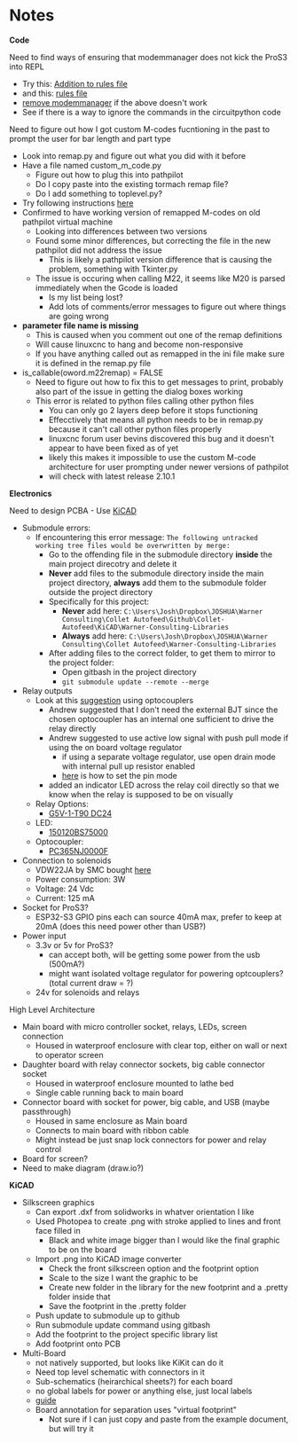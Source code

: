 # Notes

**Code**

Need to find ways of ensuring that modemmanager does not kick the ProS3 into REPL
- Try this: [Addition to rules file](https://www.metrel.si/support/confluence/mpd/en/software-troubleshooting/how-to-communicate-with-instruments-under-linux#:~:text=On%20most%20Linux%20distributions%20ModemManager,to%20use%20specific%20USB%20device)
- and this: [rules file](https://www.downtowndougbrown.com/2016/10/fix-for-usb-serial-port-being-opened-by-modemmanager-at-startup/)
- [remove modemmanager](https://superuser.com/questions/568502/usb-device-blocked-at-startup-by-modem-manager) if the above doesn't work
- See if there is a way to ignore the commands in the circuitpython code

Need to figure out how I got custom M-codes fucntioning in the past to prompt the user for bar length and part type
- Look into remap.py and figure out what you did with it before
- Have a file named custom_m_code.py
  - Figure out how to plug this into pathpilot
  - Do I copy paste into the existing tormach remap file?
  - Do I add something to toplevel.py?
- Try following instructions [here](https://forum.linuxcnc.org/20-g-code/33642-custom-m-code-python)
- Confirmed to have working version of remapped M-codes on old pathpilot virtual machine
  - Looking into differences between two versions
  - Found some minor differences, but correcting the file in the new pathpilot did not address the issue
    - This is likely a pathpilot version difference that is causing the problem, something with Tkinter.py
  - The issue is occuring when calling M22, it seems like M20 is parsed immediately when the Gcode is loaded
    - Is my list being lost?
    - Add lots of comments/error messages to figure out where things are going wrong
- **parameter file name is missing**
  - This is caused when you comment out one of the remap definitions
  - Will cause linuxcnc to hang and become non-responsive
  - If you have anything called out as remapped in the ini file make sure it is defined in the remap.py file
- is_callable(oword.m22remap) = FALSE
  - Need to figure out how to fix this to get messages to print, probably also part of the issue in getting the dialog boxes working
  - This error is related to python files calling other python files
    - You can only go 2 layers deep before it stops functioning
    - Effecctively that means all python needs to be in remap.py because it can't call other python files properly
    - linuxcnc forum user bevins discovered this bug and it doesn't appear to have been fixed as of yet
    - likely this makes it impossible to use the custom M-code architecture for user prompting under newer versions of pathpilot
    - will check with latest release 2.10.1

**Electronics**

Need to design PCBA - Use [KiCAD](https://www.kicad.org/)
- Submodule errors:
  - If encountering this error message: `The following untracked working tree files would be overwritten by merge:`
    - Go to the offending file in the submodule directory **inside** the main project direcotry and delete it
    - **Never** add files to the submodule directory inside the main project directory, **always** add them to the submodule folder outside the project directory
    - Specifically for this project:
      - **Never** add here: `C:\Users\Josh\Dropbox\JOSHUA\Warner Consulting\Collet Autofeed\Github\Collet-Autofeed\KiCAD\Warner-Consulting-Libraries`
      - **Always** add here: `C:\Users\Josh\Dropbox\JOSHUA\Warner Consulting\Collet Autofeed\Warner-Consulting-Libraries`
    - After adding files to the correct folder, to get them to mirror to the project folder:
      - Open gitbash in the project directory
      - `git submodule update --remote --merge`
- Relay outputs
  - Look at this [suggestion](https://electronics.stackexchange.com/questions/449872/relay-control-by-using-microcontroller) using optocouplers
    - Andrew suggested that I don't need the external BJT since the chosen optocoupler has an internal one sufficient to drive the relay directly
    - Andrew suggested to use active low signal with push pull mode if using the on board voltage regulator
      - if using a separate voltage regulator, use open drain mode with internal pull up resistor enabled
      - [here](https://docs.circuitpython.org/en/latest/shared-bindings/digitalio/index.html) is how to set the pin mode
    - added an indicator LED across the relay coil directly so that we know when the relay is supposed to be on visually
  - Relay Options:
    - [G5V-1-T90 DC24](https://www.digikey.com/en/products/detail/omron-electronics-inc-emc-div/G5V-1-T90-DC24/6650357)
  - LED:
    - [150120BS75000](https://www.digikey.com/en/products/detail/w%C3%BCrth-elektronik/150120BS75000/4489933)
  - Optocoupler:
    - [PC365NJ0000F](https://www.digikey.com/en/products/detail/sharp-socle-technology/PC365NJ0000F/720501)
- Connection to solenoids
  - VDW22JA by SMC bought [here](https://us.misumi-ec.com/vona2/detail/221006494761/?HissuCode=VDW22JA&PNSearch=VDW22JA&searchFlow=results2type&KWSearch=VDW22JA&Tab=catalog&curSearch=%7b%22field%22%3a%22%40search%22%2c%22seriesCode%22%3a%22221006494761%22%2c%22innerCode%22%3a%22%22%2c%22sort%22%3a1%2c%22specSortFlag%22%3a0%2c%22allSpecFlag%22%3a0%2c%22page%22%3a1%2c%22pageSize%22%3a%2260%22%2c%2200000030955%22%3a%22b%22%2c%2200000030968%22%3a%22g%22%2c%2200000030971%22%3a%22b%22%2c%2200000030965%22%3a%22mdm00000000000003%22%2c%22SP910002396%22%3a%22mdm00000000000006%22%2c%22SP910002397%22%3a%22mdm00000000000001%22%2c%22SP910002399%22%3a%22mdm00000000000001%22%2c%22SP910002400%22%3a%22mdm00000000000001%22%2c%22SP910002401%22%3a%22mdm00000000000001%22%2c%22SP910002402%22%3a%22mdm00000000000001%22%2c%22fixedInfo%22%3a%22innerCode%3aMDM00012160730%7c19%22%7d)
  - Power consumption: 3W
  - Voltage: 24 Vdc
  - Current: 125 mA
- Socket for ProS3?
  - ESP32-S3 GPIO pins each can source 40mA max, prefer to keep at 20mA (does this need power other than USB?)
- Power input
  - 3.3v or 5v for ProS3?
    - can accept both, will be getting some power from the usb (500mA?)
    - might want isolated voltage regulator for powering optcouplers? (total current draw = ?)
  - 24v for solenoids and relays

High Level Architecture
- Main board with micro controller socket, relays, LEDs, screen connection
  - Housed in waterproof enclosure with clear top, either on wall or next to operator screen
- Daughter board with relay connector sockets, big cable connector socket
  - Housed in waterproof enclosure mounted to lathe bed
  - Single cable running back to main board
- Connector board with socket for power, big cable, and USB (maybe passthrough)
  - Housed in same enclosure as Main board
  - Connects to main board with ribbon cable
  - Might instead be just snap lock connectors for power and relay control 
- Board for screen?
- Need to make diagram (draw.io?)

**KiCAD**
- Silkscreen graphics
  - Can export .dxf from solidworks in whatver orientation I like
  - Used Photopea to create .png with stroke applied to lines and front face filled in
    - Black and white image bigger than I would like the final graphic to be on the board
  - Import .png into KiCAD image converter
    - Check the front silkscreen option and the footprint option
    - Scale to the size I want the graphic to be
    - Create new folder in the library for the new footprint and a .pretty folder inside that
    - Save the footprint in the .pretty folder
  - Push update to submodule up to github
  - Run submodule update command using gitbash
  - Add the footprint to the project specific library list
  - Add footprint onto PCB
- Multi-Board
  - not natively supported, but looks like KiKit can do it
  - Need top level schematic with connectors in it
  - Sub-schematics (heirarchical sheets?) for each board
  - no global labels for power or anything else, just local labels
  - [guide](https://yaqwsx.github.io/KiKit/v1.4/multiboard/#multi-board-workflow-with-kikit)
  - Board annotation for separation uses "virtual footprint"
    - Not sure if I can just copy and paste from the example document, but will try it
